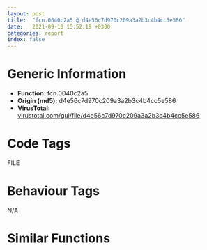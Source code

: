 ```yaml
---
layout: post
title:  "fcn.0040c2a5 @ d4e56c7d970c209a3a2b3c4b4cc5e586"
date:   2021-09-10 15:52:19 +0300
categories: report
index: false
---
```


# Generic Information
- **Function:** fcn.0040c2a5
- **Origin (md5):** d4e56c7d970c209a3a2b3c4b4cc5e586
- **VirusTotal:** [virustotal.com/gui/file/d4e56c7d970c209a3a2b3c4b4cc5e586][virustotal_ref]

# Code Tags
<span class="tag" id="FILE">FILE</span>


# Behaviour Tags
<span class="bhv-tag" id="na">N/A</span>

# Similar Functions
<script type="text/javascript" src="https://www.gstatic.com/charts/loader.js"></script>
<script type="text/javascript">

    google.charts.load('current', {'packages':['corechart']});
    google.charts.setOnLoadCallback(drawChart);

    function drawChart() {
    var data = new google.visualization.DataTable();
        data.addColumn('number', 'X');
        data.addColumn('number', 'Y');
        data.addColumn({type: 'string', role: 'tooltip', 'p': {'html': true}});
        data.addColumn({'type': 'string', 'role': 'style'});
        
        data.addRows([
    [55.66617202758789, 160.9700927734375, '<b><a href="/report/fcn.0040c2a5@d4e56c7d970c209a3a2b3c4b4cc5e586">fcn.0040c2a5</a><br>@d4e56c7d970c209a3a2b3c4b4cc5e586</b><br>push ebp<br>mov ebp, esp<br>sub esp, 0x114<br>push ebx<br>push esi<br>push edi<br>xor ebx, ebx<br>mov edi, ecx<br>push ebx<br>mov dword[ebp-0x10], edi<br>call fcn.0040c277<br>lea eax, [ebp-4]<br>push eax<br>push ebx<br>call fcn.0040c41d<br>xor esi, esi<br>cmp eax, ebx<br>mov dword[ebp-0xc], eax<br>je 0x40c2e9<br>push ebx<br>push ebx<br>push 0x376<br>push dword[ebp-4]<br>call dword[sym.imp.USER32.dll_SendMessageA]<br>cmp eax, ebx<br>je 0x40c2e9<br>mov esi, eax<br>jmp 0x40c2f3<br>cmp edi, ebx<br>je 0x40c2f3<br>lea esi, [edi+0x9c]<br>cmp esi, ebx<br>mov dword[ebp-8], ebx<br>je 0x40c30d<br>mov eax, dword[esi]<br>mov dword[ebp-8], eax<br>mov eax, dword[ebp+0x10]<br>cmp eax, ebx<br>je 0x40c30d<br>add eax, 0x30000<br>mov dword[esi], eax<br>mov ebx, dword[ebp+0xc]<br>test bl, 0xf0<br>jne 0x40c32c<br>mov eax, ebx<br>and eax, 0xf<br>cmp eax, 1<br>jbe 0x40c329<br>cmp eax, 2<br>jbe 0x40c32c<br>cmp eax, 4<br>ja 0x40c32c<br>or ebx, 0x30<br>test edi, edi<br>je 0x40c335<br>mov edi, dword[edi+0x78]<br>jmp 0x40c34f<br>lea eax, [ebp-0x114]<br>push 0x104<br>push eax<br>push 0<br>lea edi, [ebp-0x114]<br>call dword[sym.imp.KERNEL32.dll_GetModuleFileNameA]<br>push ebx<br>push edi<br>push dword[ebp+8]<br>push dword[ebp-0xc]<br>call dword[sym.imp.USER32.dll_MessageBoxA]<br>test esi, esi<br>mov edi, eax<br>je 0x40c368<br>mov eax, dword[ebp-8]<br>mov dword[esi], eax<br>cmp dword[ebp-4], 0<br>je 0x40c379<br>push 1<br>push dword[ebp-4]<br>call dword[sym.imp.USER32.dll_EnableWindow]<br>mov ecx, dword[ebp-0x10]<br>push 1<br>call fcn.0040c277<br>mov eax, edi<br>pop edi<br>pop esi<br>pop ebx<br>leave <br>ret 0xc<br><eoc> ', 'point { fill-color: #e0440e; }'],
[-160.51809692382812, 288.2043151855469, '<b><a href="/report/fcn.0040ddc8@a2475448bf4050c1583e1970984a4d00">fcn.0040ddc8</a><br>@a2475448bf4050c1583e1970984a4d00</b><br>push ebp<br>mov ebp, esp<br>sub esp, 0x114<br>push ebx<br>push esi<br>push edi<br>xor ebx, ebx<br>mov edi, ecx<br>push ebx<br>mov dword[ebp-0x10], edi<br>call fcn.0040dd9a<br>lea eax, [ebp-4]<br>push eax<br>push ebx<br>call fcn.0040df40<br>xor esi, esi<br>cmp eax, ebx<br>mov dword[ebp-0xc], eax<br>je 0x40de0c<br>push ebx<br>push ebx<br>push 0x376<br>push dword[ebp-4]<br>call dword[sym.imp.USER32.dll_SendMessageA]<br>cmp eax, ebx<br>je 0x40de0c<br>mov esi, eax<br>jmp 0x40de16<br>cmp edi, ebx<br>je 0x40de16<br>lea esi, [edi+0x9c]<br>cmp esi, ebx<br>mov dword[ebp-8], ebx<br>je 0x40de30<br>mov eax, dword[esi]<br>mov dword[ebp-8], eax<br>mov eax, dword[ebp+0x10]<br>cmp eax, ebx<br>je 0x40de30<br>add eax, 0x30000<br>mov dword[esi], eax<br>mov ebx, dword[ebp+0xc]<br>test bl, 0xf0<br>jne 0x40de4f<br>mov eax, ebx<br>and eax, 0xf<br>cmp eax, 1<br>jbe 0x40de4c<br>cmp eax, 2<br>jbe 0x40de4f<br>cmp eax, 4<br>ja 0x40de4f<br>or ebx, 0x30<br>test edi, edi<br>je 0x40de58<br>mov edi, dword[edi+0x78]<br>jmp 0x40de72<br>lea eax, [ebp-0x114]<br>push 0x104<br>push eax<br>push 0<br>lea edi, [ebp-0x114]<br>call dword[sym.imp.KERNEL32.dll_GetModuleFileNameA]<br>push ebx<br>push edi<br>push dword[ebp+8]<br>push dword[ebp-0xc]<br>call dword[sym.imp.USER32.dll_MessageBoxA]<br>test esi, esi<br>mov edi, eax<br>je 0x40de8b<br>mov eax, dword[ebp-8]<br>mov dword[esi], eax<br>cmp dword[ebp-4], 0<br>je 0x40de9c<br>push 1<br>push dword[ebp-4]<br>call dword[sym.imp.USER32.dll_EnableWindow]<br>mov ecx, dword[ebp-0x10]<br>push 1<br>call fcn.0040dd9a<br>mov eax, edi<br>pop edi<br>pop esi<br>pop ebx<br>leave <br>ret 0xc<br><eoc> ', 'null'],
[-162.6136016845703, 37.36545181274414, '<b><a href="/report/fcn.004bbcad@3e981d1767f44f5fe2446a49ffe52f4e">fcn.004bbcad</a><br>@3e981d1767f44f5fe2446a49ffe52f4e</b><br>push ebp<br>mov ebp, esp<br>sub esp, 0x114<br>push ebx<br>push esi<br>push edi<br>xor ebx, ebx<br>mov edi, ecx<br>push ebx<br>mov dword[ebp-0x10], edi<br>call fcn.004bbc7f<br>lea eax, [ebp-4]<br>push eax<br>push ebx<br>call fcn.004bbe25<br>xor esi, esi<br>cmp eax, ebx<br>mov dword[ebp-0xc], eax<br>je 0x4bbcf1<br>push ebx<br>push ebx<br>push 0x376<br>push dword[ebp-4]<br>call dword[sym.imp.USER32.dll_SendMessageA]<br>cmp eax, ebx<br>je 0x4bbcf1<br>mov esi, eax<br>jmp 0x4bbcfb<br>cmp edi, ebx<br>je 0x4bbcfb<br>lea esi, [edi+0x9c]<br>cmp esi, ebx<br>mov dword[ebp-8], ebx<br>je 0x4bbd15<br>mov eax, dword[esi]<br>mov dword[ebp-8], eax<br>mov eax, dword[ebp+0x10]<br>cmp eax, ebx<br>je 0x4bbd15<br>add eax, 0x30000<br>mov dword[esi], eax<br>mov ebx, dword[ebp+0xc]<br>test bl, 0xf0<br>jne 0x4bbd34<br>mov eax, ebx<br>and eax, 0xf<br>cmp eax, 1<br>jbe 0x4bbd31<br>cmp eax, 2<br>jbe 0x4bbd34<br>cmp eax, 4<br>ja 0x4bbd34<br>or ebx, 0x30<br>test edi, edi<br>je 0x4bbd3d<br>mov edi, dword[edi+0x78]<br>jmp 0x4bbd57<br>lea eax, [ebp-0x114]<br>push 0x104<br>push eax<br>push 0<br>lea edi, [ebp-0x114]<br>call dword[sym.imp.KERNEL32.dll_GetModuleFileNameA]<br>push ebx<br>push edi<br>push dword[ebp+8]<br>push dword[ebp-0xc]<br>call dword[sym.imp.USER32.dll_MessageBoxA]<br>test esi, esi<br>mov edi, eax<br>je 0x4bbd70<br>mov eax, dword[ebp-8]<br>mov dword[esi], eax<br>cmp dword[ebp-4], 0<br>je 0x4bbd81<br>push 1<br>push dword[ebp-4]<br>call dword[sym.imp.USER32.dll_EnableWindow]<br>mov ecx, dword[ebp-0x10]<br>push 1<br>call fcn.004bbc7f<br>mov eax, edi<br>pop edi<br>pop esi<br>pop ebx<br>leave <br>ret 0xc<br><eoc> ', 'null'],

        ]);

    var options = {
        title: 'Similarity Plot',
        legend: 'none',
        colors: ['#dedbd9', '#e6693e', '#ec8f6e', '#f3b49f', '#f6c7b6'],
        tooltip: {isHtml: true, trigger: 'both'},
        explorer: {
        actions: ["dragToZoom", "rightClickToReset"],
        },
        chartArea: {
        width: '80%',
        height: '80%'
        },
        width: '100%',
        height: '100%'
    };

    var chart = new google.visualization.ScatterChart(document.getElementById('chart_div'));

    chart.draw(data, options);
    }
    
</script>


<div id="chart_div" style="width: 100%px; height: 100%;"></div>

# Disassembled Code
{% highlight nasm %}

push ebp
mov ebp, esp
sub esp, 0x114
push ebx
push esi
push edi
xor ebx, ebx
mov edi, ecx
push ebx
mov dword[ebp-0x10], edi
call fcn.0040c277
lea eax, [ebp-4]
push eax
push ebx
call fcn.0040c41d
xor esi, esi
cmp eax, ebx
mov dword[ebp-0xc], eax
je 0x40c2e9
push ebx
push ebx
push 0x376
push dword[ebp-4]
call dword[sym.imp.USER32.dll_SendMessageA]
cmp eax, ebx
je 0x40c2e9
mov esi, eax
jmp 0x40c2f3
cmp edi, ebx
je 0x40c2f3
lea esi, [edi+0x9c]
cmp esi, ebx
mov dword[ebp-8], ebx
je 0x40c30d
mov eax, dword[esi]
mov dword[ebp-8], eax
mov eax, dword[ebp+0x10]
cmp eax, ebx
je 0x40c30d
add eax, 0x30000
mov dword[esi], eax
mov ebx, dword[ebp+0xc]
test bl, 0xf0
jne 0x40c32c
mov eax, ebx
and eax, 0xf
cmp eax, 1
jbe 0x40c329
cmp eax, 2
jbe 0x40c32c
cmp eax, 4
ja 0x40c32c
or ebx, 0x30
test edi, edi
je 0x40c335
mov edi, dword[edi+0x78]
jmp 0x40c34f
lea eax, [ebp-0x114]
push 0x104
push eax
push 0
lea edi, [ebp-0x114]
call dword[sym.imp.KERNEL32.dll_GetModuleFileNameA]
push ebx
push edi
push dword[ebp+8]
push dword[ebp-0xc]
call dword[sym.imp.USER32.dll_MessageBoxA]
test esi, esi
mov edi, eax
je 0x40c368
mov eax, dword[ebp-8]
mov dword[esi], eax
cmp dword[ebp-4], 0
je 0x40c379
push 1
push dword[ebp-4]
call dword[sym.imp.USER32.dll_EnableWindow]
mov ecx, dword[ebp-0x10]
push 1
call fcn.0040c277
mov eax, edi
pop edi
pop esi
pop ebx
leave
ret 0xc

{% endhighlight %}

[virustotal_ref]: https://www.virustotal.com/gui/file/d4e56c7d970c209a3a2b3c4b4cc5e586